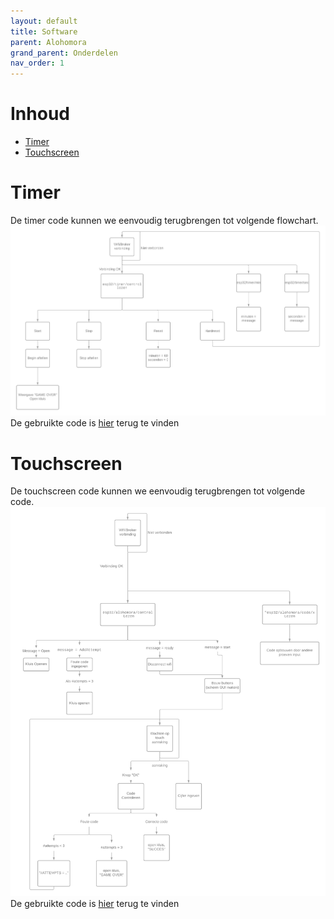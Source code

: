 ```yaml
---
layout: default
title: Software
parent: Alohomora
grand_parent: Onderdelen
nav_order: 1
---
```


# Inhoud 
- [Timer](#Timer)
- [Touchscreen](#Touchscreen)

# Timer
De timer code kunnen we eenvoudig terugbrengen tot volgende flowchart.
![Timer-Flowchart](Timer_Code_Flowchart.png)
De gebruikte code is [hier](https://github.com/Project-ES-20-21/Timer/blob/main/src/main.cpp) terug te vinden

# Touchscreen
De touchscreen code kunnen we eenvoudig terugbrengen tot volgende code.
![Touchscreen-Flowchart](Touchscreen_schema.png)
De gebruikte code is [hier](https://github.com/Project-ES-20-21/Alohomora/blob/main/src/main.cpp) terug te vinden
